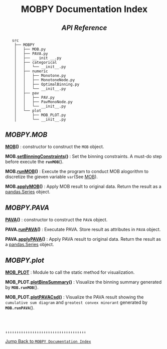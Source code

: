 <h1><strong><p align = center> MOBPY Documentation Index </p></strong></h1>

<h2><p  align=center style = 'font-style:italic'><strong>API Reference</p></strong></p></h2>


```
   src
    ├── MOBPY
    │   ├── MOB.py
    │   ├── PAVA.py    
    │   ├── __ init __.py
    │   ├── categorical
    │   │   └── __init__.py
    │   ├── numeric
    │   │   ├── Monotone.py
    │   │   ├── MonotoneNode.py
    │   │   ├── OptimalBinning.py
    │   │   └── __init__.py
    │   ├── pav
    │   │   ├── PAV.py
    │   │   ├── PavMonoNode.py
    │   │   └── __init__.py
    │   └── plot
    │       ├── MOB_PLOT.py
    │       └── __init__.py
```

## **_MOBPY.MOB_**

**[MOB](https://github.com/ChenTaHung/Monotonic-Optimal-Binning/blob/main/doc/MOBPY-MOB-MOB.md)()** : constructor to construct the `MOB` object.

**MOB.[setBinningConstraints](https://github.com/ChenTaHung/Monotonic-Optimal-Binning/blob/main/doc/MOBPY-MOB-MOB-setBinningConstraints.md)()** :  Set the binning constraints. A must-do step before execute the **`runMOB`**().

**MOB.[runMOB](https://github.com/ChenTaHung/Monotonic-Optimal-Binning/blob/main/doc/MOBPY-MOB-MOB-runMOB.md)()** : Execute the program to conduct MOB alogorithm to discretize the gieven variable `var`(See [MOB](https://github.com/ChenTaHung/Monotonic-Optimal-Binning/blob/main/doc/MOBPY-MOB-MOB.md)).

**MOB.[applyMOB](https://github.com/ChenTaHung/Monotonic-Optimal-Binning/blob/main/doc/MOBPY-MOB-MOB-applyMOB.md)()** : Apply MOB result to original data. Return the result as a [pandas.Series](https://pandas.pydata.org/docs/reference/api/pandas.Series.html) object.
## **_MOBPY.PAVA_**

**[PAVA](https://github.com/ChenTaHung/Monotonic-Optimal-Binning/blob/main/doc/MOBPY-PAVA-PAVA.md)()** : constructor to construct the `PAVA` object.

**PAVA.[runPAVA](https://github.com/ChenTaHung/Monotonic-Optimal-Binning/blob/main/doc/MOBPY-PAVA-PAVA-runPAVA.md)()** : Executate PAVA. Store result as attributes in `PAVA` object.

**PAVA.[applyPAVA](https://github.com/ChenTaHung/Monotonic-Optimal-Binning/blob/main/doc/MOBPY-PAVA-PAVA-applyPAVA.md)()** : Apply PAVA result to original data. Return the result as a [pandas.Series](https://pandas.pydata.org/docs/reference/api/pandas.Series.html) object.

## **_MOBPY.plot_** 

**[MOB_PLOT](https://github.com/ChenTaHung/Monotonic-Optimal-Binning/blob/main/doc/MOBPY-plot-MOB_PLOT-MOB_PLOT.md)** : Module to call the static method for visualization.

**MOB_PLOT.[plotBinsSummary](https://github.com/ChenTaHung/Monotonic-Optimal-Binning/blob/main/doc/MOBPY-plot-MOB_PLOT-MOB_PLOT-plotBinsSummary.md)()** : Visualize the binning summary generated by **`MOB.runMOB`**().

**MOB_PLOT.[plotPAVACsd](https://github.com/ChenTaHung/Monotonic-Optimal-Binning/blob/main/doc/MOBPY-plot-MOB_PLOT-plotPAVA_CSD.md)()** : Visualize the PAVA result showing the `cumulative sum diagram` and `greatest convex minorant` generated by **`MOB.runPAVA`**().

<br><br>

`↓↓↓↓↓↓↓↓↓↓↓↓↓↓↓↓↓↓↓↓↓↓↓↓↓↓↓↓↓↓↓↓↓↓↓↓`

[Jump Back to `MOBPY Documentation Index`](https://github.com/ChenTaHung/Monotonic-Optimal-Binning/blob/main/doc/MOBPY-API-Ref.md)